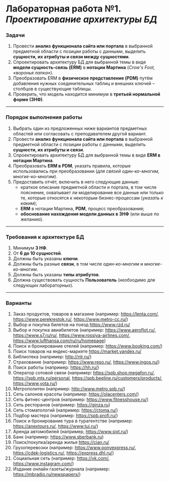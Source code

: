 # Лабораторная работа №1. *Проектирование архитектуры БД*

### Задачи

1. Провести **анализ функционала сайта или портала** в выбранной предметной области с позиции работы с данными, выделить **сущности, их атрибуты и связи между сущностями**.
2. Спроектировать архитектуру БД для выбранной темы в виде **модели сущность-связь (ERM)** в **нотации Мартина** (*Crow's Foot, «воронья лапка»*).
3. Преобразовать ERM в **физическое представление (PDM)** путём добавления нужных соединительных таблиц и внешних ключей – столбцов в существующие таблицы.
4. Проверить, что модель находится минимум в **третьей нормальной форме (3НФ)**.

---

### Порядок выполнения работы


1. Выбрать один из предложенных ниже вариантов предметных областей или согласовать с преподавателем другой вариант.
2. Провести **анализ функционала сайта или портала** в выбранной предметной области с позиции работы с данными, выделить **сущности, их атрибуты и связи**.
3. Спроектировать архитектуру БД для выбранной темы в виде **ERM в нотации Мартина**.
4. Преобразовать **ERM в PDM**, указать правила, которые использовались при преобразовании (*для связей один-ко-многим, многие-ко-многим*).
5. Предоставить отчёт, включить в него следующие данные:
    - краткое описание предметной области и портала, в том числе пояснение, охватывает ли моделирование все данные или только те, которые относятся к некоторым бизнес-процессам (*указать к каким*);
    - **ERM** в нотации Мартина, **PDM**, процесс преобразования;
    - **обоснование нахождения модели данных в 3НФ** (или выше по желанию).

---

### Требования к архитектуре БД

1. Минимум **3 НФ**.
2. От **6 до 10 сущностей**.
3. Должны быть указаны **ключи**.
4. Должны быть разные **связи**, в том числе *один-ко-многим* и *многие-ко-многим*.
5. Должны быть указаны **типы атрибутов**.
6. Должна существовать сущность **Пользователь** (необходимо для следующих лабораторных).

---

### Варианты

1. Заказ продуктов, товаров в магазине (например: https://lenta.com/, https://www.perekrestok.ru/, https://www.metro-cc.ru/)
2. Выбор и покупка билетов на поезд https://www.rzd.ru/
3. Выбор и покупка авиабилетов (например: https://www.aeroflot.ru/, https://www.s7.ru/ru/, https://www.rossiya-airlines.com/, https://www.lufthansa.com/ru/ru/homepage)
4. Поиск и бронирование отелей (например: https://www.booking.com/)
5. Поиск товаров на яндекс-маркете https://market.yandex.ru/
6. Библиотека (например: http://nlr.ru/)
7. Страхование (например: https://www.reso.ru/, https://www.ingos.ru/)
8. Поиск работы (например: https://hh.ru/)
9. Оператор сотовой связи (например: https://spb.shop.megafon.ru/, https://spb.mts.ru/personal, https://spb.beeline.ru/customers/products/, https://www.yota.ru/)
10. Метрополитен (например: http://www.metro.spb.ru/)
11. Сеть салонов красоты (например: https://olacenters.com/)
12. Сеть фитнес-центров (например: https://www.fitnesshouse.ru/)
13. Сеть ресторанов (например: https://ginza.ru)
14. Сеть стоматологий (например: https://ctoma.ru/)
15. Подбор мастера (например: https://spb.profi.ru/)
16. Поиск и бронирование тура в турагентстве (например: https://anextours.ru/, https://www.tui.ru/)
17. Аренда автомобилей (например, https://www.sixt.ru/)
18. Банк (например: https://www.sberbank.ru)
19. Поиск/покупка/аренда жилья https://cian.ru/
20. Грузоперевозки (например: https://www.ponyexpress.ru/, https://cdek-logistics.ru/, https://express.dhl.ru/)
21. Социальная сеть (например: https://vk.com/, https://www.instagram.com/)
22. Издание онлайн газеты/журнала (например: https://mbradio.ru/newspapers/)  
